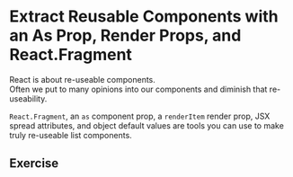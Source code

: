 # Extract Reusable Components with an As Prop, Render Props, and React.Fragment

React is about re-useable components.  
Often we put to many opinions into our components and diminish that re-useability.

`React.Fragment`, an `as` component prop, a `renderItem` render prop, JSX spread attributes, and object default values are tools you can use to make truly re-useable list components.

## Exercise

